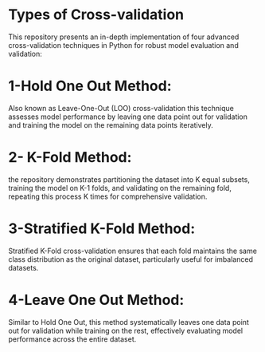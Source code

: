 # Types of Cross-validation
This repository presents an in-depth implementation of four advanced cross-validation techniques in Python for robust model evaluation and validation:

# 1-Hold One Out Method: 
Also known as Leave-One-Out (LOO) cross-validation this technique assesses model performance by leaving one data point out for validation and training the model on the remaining data points iteratively.
# 2- K-Fold Method: 
the repository demonstrates partitioning the dataset into K equal subsets, training the model on K-1 folds, and validating on the remaining fold, repeating this process K times for comprehensive validation.
# 3-Stratified K-Fold Method: 
 Stratified K-Fold cross-validation ensures that each fold maintains the same class distribution as the original dataset, particularly useful for imbalanced datasets.
# 4-Leave One Out Method: 
 Similar to Hold One Out, this method systematically leaves one data point out for validation while training on the rest, effectively evaluating model performance across the entire dataset.
